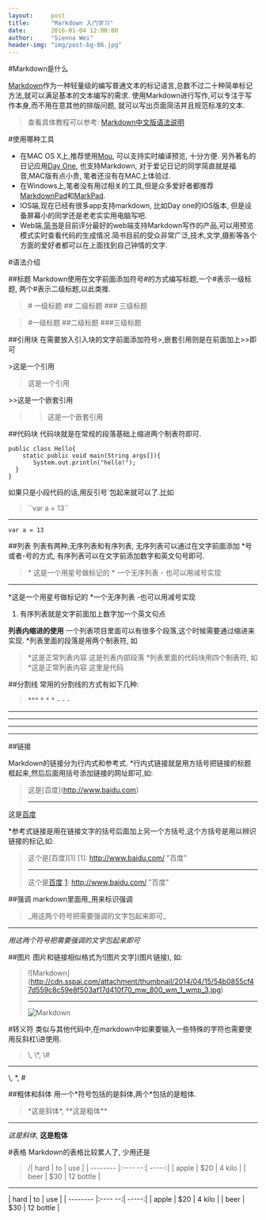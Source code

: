 ```yaml
---
layout:     post
title:      "Markdown 入门学习"
date:       2016-01-04 12:00:00
author:     "Sienna Wei"
header-img: "img/post-bg-06.jpg"
---
```


#Markdown是什么

[Markdown][1]作为一种轻量级的编写普通文本的标记语言,总数不过二十种简单标记方法,就可以满足基本的文本编写的需求. 使用Markdown进行写作,可以专注于写作本身,而不用在意其他的排版问题, 就可以写出页面简洁并且规范标准的文本.

>查看具体教程可以参考:
[Markdown中文版语法说明][2]

#使用哪种工具

* 在MAC OS X上,推荐使用[Mou][3], 可以支持实时编译预览, 十分方便. 另外著名的日记应用[Day One][4], 也支持Markdown, 对于爱记日记的同学简直就是福音,MAC版有点小贵, 笔者还没有在MAC上体验过.
* 在Windows上,笔者没有用过相关的工具,但是众多爱好者都推荐[MarkdownPad][5]和[MarkPad][6].
* IOS端,现在已经有很多app支持markdown, 比如Day one的IOS版本, 但是设备屏幕小的同学还是老老实实用电脑写吧.
* Web端,[简书][7]是目前评分最好的web端支持Markdown写作的产品,可以用预览模式实时查看代码的生成情况.简书目前的受众非常广泛,技术,文学,摄影等各个方面的爱好者都可以在上面找到自己钟情的文字.

#语法介绍

##标题
Markdown使用在文字前面添加符号\#的方式编写标题,一个\#表示一级标题, 两个\#表示二级标题,以此类推.
>\# 一级标题
>\#\# 二级标题
>\#\#\# 三级标题

>#一级标题
>##二级标题
>###三级标题

##引用块
在需要放入引入块的文字前面添加符号\>,嵌套引用则是在前面加上\>>即可

\>这是一个引用

>这是一个引用

\>\>这是一个嵌套引用

>>这是一个嵌套引用

##代码块
代码块就是在常规的段落基础上缩进两个制表符即可.
   
    public class Hello{
        static public void main(String args[]){
           System.out.println("hello!");
      }
    }

如果只是小段代码的话,用反引号`包起来就可以了.比如 
>\`\`var a = 13\`\`
***
``var a = 13``


##列表
列表有两种,无序列表和有序列表, 无序列表可以通过在文字前面添加 \*号或者\-号的方式, 有序列表可以在文字前添加数字和英文句号即可.

>\* 这是一个用星号做标记的
\* 一个无序列表
\- 也可以用减号实现
***
*这是一个用星号做标记的
*一个无序列表
-也可以用减号实现

1. 有序列表就是文字前面加上数字加一个英文句点

**列表内缩进的使用**
一个列表项目里面可以有很多个段落,这个时候需要通过缩进来实现.
*列表里面的段落是用两个制表符, 如
>*这是正常列表内容
     这是列表内部段落
*列表里面的代码块用四个制表符, 如
>*这是正常列表内容
        这里是代码

##分割线
常用的分割线的方式有如下几种:
>\*\*\*
\* \* \*
\- \- \-
***
***
* * *
- - -

##链接

Markdown的链接分为行内式和参考式. 
*行内式链接就是用方括号把链接的标题框起来,然后后面用括号添加链接的网址即可,如:

>这是\[百度](http://www.baidu.com)
>***
这是[百度](http://www.baidu.com)

*参考式链接是用在链接文字的括号后面加上另一个方括号,这个方括号是用以辨识链接的标记,如:

>这个是\[百度]\[1]
\[1]: http://www.baidu.com/ "百度"
>***
>这个是[百度][1]
[1]: http://www.baidu.com/ "百度"

##强调
markdown里面用\_用来标识强调

>\_用这两个符号把需要强调的文字包起来即可_
***
_用这两个符号把需要强调的文字包起来即可_

##图片
图片和链接相似格式为\!\[图片文字](图片链接), 如:
>\!\[Markdown](http://cdn.sspai.com/attachment/thumbnail/2014/04/15/54b0855cf47d559c8c59e8f503af17d410f70_mw_800_wm_1_wmp_3.jpg)
>***
>![Markdown](http://upload-images.jianshu.io/upload_images/721952-d0fb1ee41379e552.jpg?imageMogr2/auto-orient/strip%7CimageView2/2/w/1240)



#转义符
类似与其他代码中,在markdown中如果要输入一些特殊的字符也需要使用反斜杠\进使用.
>\\\, \\\*, \\\#
***
\\, \*, \#

##粗体和斜体
用一个\*符号包括的是斜体,两个\*包括的是粗体.
>\*这是斜体\*, \*\*这是粗体\*\*
***
*这是斜体*, **这是粗体**

#表格
Markdown的表格比较累人了, 少用还是
>/| hard       | to          | use    |
  | --------  |:---- --:| -----:|
  | apple       | $20       | 4 kilo        |
  | beer        | $30        |  12 bottle  |
***
  | hard        | to          | use    |
  | --------  |:---- --:| -----:|
  | apple       | $20       | 4 kilo        |
  | beer        | $30        |  12 bottle  |



[1]: http://baike.baidu.com/link?url=irHfpQpbk1fctASI-6gwVqTih2UZbbuyDNoSiE4MrsMy6TAWaUHFSVGuryDdRsqlyWDWVzMwRPUxBK5yinf4nq "百度介绍"
[2]:http://wowubuntu.com/markdown/#list "中文版说明文档"
[3]:http://25.io/mou/ "Mou下载地址"
[4]:http://dayoneapp.com/ "Day One下载地址"
[5]:http://www.markdownpad.com/ "Markdownpad 下载地址"
[6]:http://code52.org/DownmarkerWPF/ "MarkPad 下载地址"
[7]:http://www.jianshu.com/ "简书"
